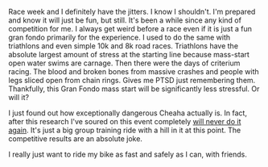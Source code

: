 Race week and I definitely have the jitters. I know I shouldn't. I'm prepared and know it will just be fun, but still. It's been a while since any kind of competition for me. I always get weird before a race even if it is just a fun gran fondo primarily for the experience. I used to do the same with triathlons and even simple 10k and 8k road races. Triathlons have the absolute largest amount of stress at the starting line because mass-start open water swims are carnage. Then there were the days of criterium racing. The blood and broken bones from massive crashes and people with legs sliced open from chain rings. Gives me PTSD just remembering them. Thankfully, this Gran Fondo mass start will be significantly less stressful. Or will it?

I just found out how exceptionally dangerous Cheaha actually is. In fact, after this research I've soured on this event completely [will never do it again](../Cycling/First%20and%20last%20Cheaha%20for%20me.md). It's just a big group training ride with a hill in it at this point. The competitive results are an absolute joke.

I really just want to ride my bike as fast and safely as I can, with friends.
